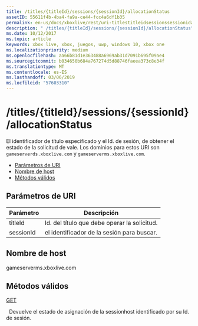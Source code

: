 ```yaml
---
title: /titles/{titleId}/sessions/{sessionId}/allocationStatus
assetID: 55611f4b-4ba4-fa9a-ce44-fcc4a6df1b35
permalink: en-us/docs/xboxlive/rest/uri-titlestitleidsessionssessionidallocationstatus.html
description: " /titles/{titleId}/sessions/{sessionId}/allocationStatus"
ms.date: 10/12/2017
ms.topic: article
keywords: xbox live, xbox, juegos, uwp, windows 10, xbox one
ms.localizationpriority: medium
ms.openlocfilehash: aa66b81d1e363488a6969ab31d7091b695f09ae4
ms.sourcegitcommit: b034650b684a767274d5d88746faeea373c8e34f
ms.translationtype: MT
ms.contentlocale: es-ES
ms.lasthandoff: 03/06/2019
ms.locfileid: "57603310"
---
```

# <a name="titlestitleidsessionssessionidallocationstatus"></a>/titles/{titleId}/sessions/{sessionId}/allocationStatus
El identificador de título especificado y el Id. de sesión, de obtener el estado de la solicitud de vale. Los dominios para estos URI son `gameserverds.xboxlive.com` y `gameserverms.xboxlive.com`.
 
  * [Parámetros de URI](#ID4EU)
  * [Nombre de host](#ID4EPB)
  * [Métodos válidos](#ID4EWB)
 
<a id="ID4EU"></a>

 
## <a name="uri-parameters"></a>Parámetros de URI
 
| Parámetro| Descripción| 
| --- | --- | 
| titleId| Id. del título que debe operar la solicitud.| 
| sessionId| el identificador de la sesión para buscar.| 
  
<a id="ID4EPB"></a>

 
## <a name="host-name"></a>Nombre de host
 
gameserverms.xboxlive.com
  
<a id="ID4EWB"></a>

 
## <a name="valid-methods"></a>Métodos válidos
  
[GET](uri-titlestitleidsessionssessionidallocationstatus-get.md)
 
&nbsp;&nbsp;Devuelve el estado de asignación de la sessionhost identificado por su Id. de sesión.
   